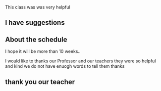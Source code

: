 


This class was was very helpful
##   I have suggestions
 ##  About the schedule 
I hope it will be more than 10 weeks..



I would like to thanks our Professor and our teachers 
they were so helpful and kind 
we do not have enuogh words to tell them thanks
## thank you our teacher 

